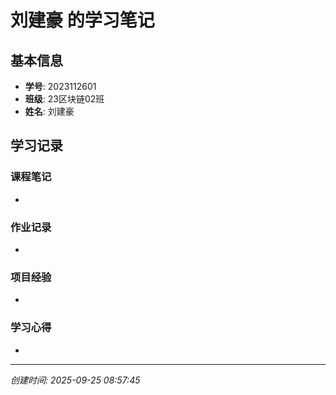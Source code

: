 # 刘建豪 的学习笔记

## 基本信息
- **学号**: 2023112601
- **班级**: 23区块链02班
- **姓名**: 刘建豪

## 学习记录

### 课程笔记
- 

### 作业记录
- 

### 项目经验
- 

### 学习心得
- 

---
*创建时间: 2025-09-25 08:57:45*
